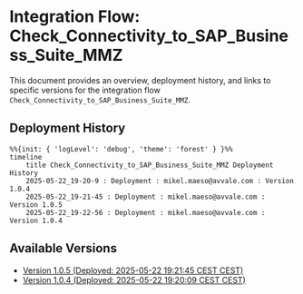 # Integration Flow: Check_Connectivity_to_SAP_Business_Suite_MMZ

This document provides an overview, deployment history, and links to specific versions for the integration flow `Check_Connectivity_to_SAP_Business_Suite_MMZ`.

## Deployment History
<!-- DEPLOYMENT_TIMELINE_START -->
```mermaid
%%{init: { 'logLevel': 'debug', 'theme': 'forest' } }%%
timeline
    title Check_Connectivity_to_SAP_Business_Suite_MMZ Deployment History
    2025-05-22_19-20-9 : Deployment : mikel.maeso@avvale.com : Version 1.0.4
    2025-05-22_19-21-45 : Deployment : mikel.maeso@avvale.com : Version 1.0.5
    2025-05-22_19-22-56 : Deployment : mikel.maeso@avvale.com : Version 1.0.4
```
<!-- DEPLOYMENT_TIMELINE_END -->

## Available Versions
<!-- VERSION_LINKS_START -->
- [Version 1.0.5 (Deployed: 2025-05-22 19:21:45 CEST CEST)](./1.0.5/readme.md)
- [Version 1.0.4 (Deployed: 2025-05-22 19:20:09 CEST CEST)](./1.0.4/readme.md)
<!-- VERSION_LINKS_END -->